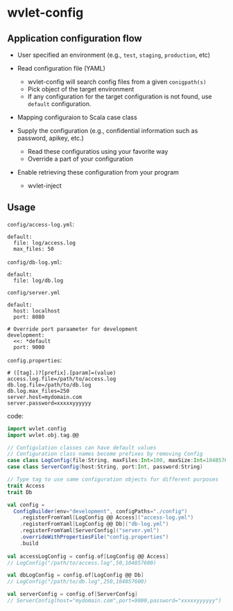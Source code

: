 wvlet-config
===

## Application configuration flow

- User specified an environment (e.g., `test`, `staging`, `production`, etc)
- Read configuration file (YAML)
  - wvlet-config will search config files from a given `conigpath(s)`
  - Pick object of the target environment
  - If any configuration for the target configuration is not found, use `default` configuration.

- Mapping configuraion to Scala case class

- Supply the configuration (e.g., confidential information such as password, apikey, etc.)
  - Read these configuratios using your favorite way
  - Override a part of your configuration

- Enable retrieving these configuration from your program
  - wvlet-inject



## Usage

`config/access-log.yml`:
```
default:
  file: log/access.log
  max_files: 50
```

`config/db-log.yml`:
```
default:
  file: log/db.log
```

`config/server.yml`
```
default:
  host: localhost
  port: 8080

# Override port paraameter for development
development:
  <<: *default
  port: 9000
```

`config.properties`:
```
# ([tag].)?[prefix].[param]=(value)
access.log.file=/path/to/access.log
db.log.file=/path/to/db.log
db.log.max_files=250
server.host=mydomain.com
server.password=xxxxxyyyyyy
```

code:
```scala
import wvlet.config
import wvlet.obj.tag.@@

// Configulation classes can have default values
// Configuration class names become prefixes by removing Config
case class LogConfig(file:String, maxFiles:Int=100, maxSize:Int=10485760)
case class ServerConfig(host:String, port:Int, password:String)

// Type tag to use same configuration objects for different purposes
trait Access
trait Db

val config = 
  ConfigBuilder(env="development", configPaths="./config")
    .registerFromYaml[LogConfig @@ Access]("access-log.yml")
    .registerFromYaml[LogConfig @@ Db]("db-log.yml")
    .registerFromYaml[ServerConfig]("server.yml")
    .overrideWithPropertiesFile("config.properties")
    .build
    
val accessLogConfig = config.of[LogConfig @@ Access]
// LogConfig("/path/to/access.log",50,104857600)

val dbLogConfig = config.of[LogConfig @@ Db]
// LogConfig("/path/to/db.log",250,104857600)

val serverConfig = config.of[ServerConfig]
// ServerConfig(host="mydomain.com",port=9000,password="xxxxxyyyyyy")

```

